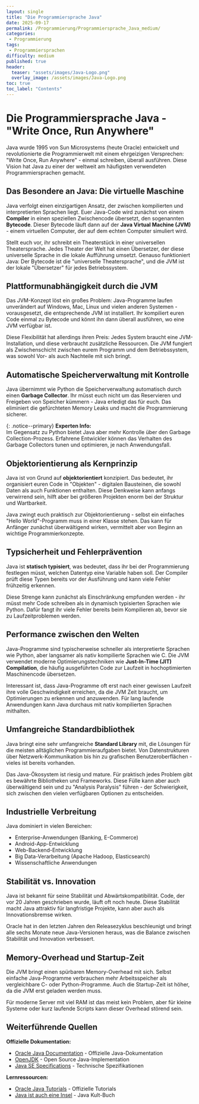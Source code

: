 ```yaml
---
layout: single
title: "Die Programmiersprache Java"
date: 2025-09-17
permalink: /Programmierung/Programmiersprache_Java_medium/
categories:
 - Programmierung
tags:
 - Programmiersprachen
difficulty: medium
published: true
header:
  teaser: "assets/images/Java-Logo.png"
  overlay_image: /assets/images/Java-Logo.png
toc: true
toc_label: "Contents"
---
```


# Die Programmiersprache Java - "Write Once, Run Anywhere"

Java wurde 1995 von Sun Microsystems (heute Oracle) entwickelt und revolutionierte die Programmierwelt mit einem ehrgeizigen Versprechen: "Write Once, Run Anywhere" - einmal schreiben, überall ausführen. Diese Vision hat Java zu einer der weltweit am häufigsten verwendeten Programmiersprachen gemacht.

## Das Besondere an Java: Die virtuelle Maschine

Java verfolgt einen einzigartigen Ansatz, der zwischen kompilierten und interpretierten Sprachen liegt. Euer Java-Code wird zunächst von einem **Compiler** in einen speziellen Zwischencode übersetzt, den sogenannten **Bytecode**. Dieser Bytecode läuft dann auf der **Java Virtual Machine (JVM)** - einem virtuellen Computer, der auf dem echten Computer simuliert wird.

Stellt euch vor, ihr schreibt ein Theaterstück in einer universellen Theatersprache. Jedes Theater der Welt hat einen Übersetzer, der diese universelle Sprache in die lokale Aufführung umsetzt. Genauso funktioniert Java: Der Bytecode ist die "universelle Theatersprache", und die JVM ist der lokale "Übersetzer" für jedes Betriebssystem.

## Plattformunabhängigkeit durch die JVM

Das JVM-Konzept löst ein großes Problem: Java-Programme laufen unverändert auf Windows, Mac, Linux und vielen anderen Systemen - vorausgesetzt, die entsprechende JVM ist installiert. Ihr kompiliert euren Code einmal zu Bytecode und könnt ihn dann überall ausführen, wo eine JVM verfügbar ist.

Diese Flexibilität hat allerdings ihren Preis: Jedes System braucht eine JVM-Installation, und diese verbraucht zusätzliche Ressourcen. Die JVM fungiert als Zwischenschicht zwischen eurem Programm und dem Betriebssystem, was sowohl Vor- als auch Nachteile mit sich bringt.

## Automatische Speicherverwaltung mit Kontrolle

Java übernimmt wie Python die Speicherverwaltung automatisch durch einen **Garbage Collector**. Ihr müsst euch nicht um das Reservieren und Freigeben von Speicher kümmern - Java erledigt das für euch. Das eliminiert die gefürchteten Memory Leaks und macht die Programmierung sicherer.

{: .notice--primary}
**Experten Info:**  
Im Gegensatz zu Python bietet Java aber mehr Kontrolle über den Garbage Collection-Prozess. Erfahrene Entwickler können das Verhalten des Garbage Collectors tunen und optimieren, je nach Anwendungsfall.

## Objektorientierung als Kernprinzip

Java ist von Grund auf **objektorientiert** konzipiert. Das bedeutet, ihr organisiert euren Code in "Objekten" - digitalen Bausteinen, die sowohl Daten als auch Funktionen enthalten. Diese Denkweise kann anfangs verwirrend sein, hilft aber bei größeren Projekten enorm bei der Struktur und Wartbarkeit.

Java zwingt euch praktisch zur Objektorientierung - selbst ein einfaches "Hello World"-Programm muss in einer Klasse stehen. Das kann für Anfänger zunächst überwältigend wirken, vermittelt aber von Beginn an wichtige Programmierkonzepte.

## Typsicherheit und Fehlerprävention

Java ist **statisch typisiert**, was bedeutet, dass ihr bei der Programmierung festlegen müsst, welchen Datentyp eine Variable haben soll. Der Compiler prüft diese Typen bereits vor der Ausführung und kann viele Fehler frühzeitig erkennen.

Diese Strenge kann zunächst als Einschränkung empfunden werden - ihr müsst mehr Code schreiben als in dynamisch typisierten Sprachen wie Python. Dafür fangt ihr viele Fehler bereits beim Kompilieren ab, bevor sie zu Laufzeitproblemen werden.

## Performance zwischen den Welten

Java-Programme sind typischerweise schneller als interpretierte Sprachen wie Python, aber langsamer als nativ kompilierte Sprachen wie C. Die JVM verwendet moderne Optimierungstechniken wie **Just-In-Time (JIT) Compilation**, die häufig ausgeführten Code zur Laufzeit in hochoptimierten Maschinencode übersetzen.

Interessant ist, dass Java-Programme oft erst nach einer gewissen Laufzeit ihre volle Geschwindigkeit erreichen, da die JVM Zeit braucht, um Optimierungen zu erkennen und anzuwenden. Für lang laufende Anwendungen kann Java durchaus mit nativ kompilierten Sprachen mithalten.

## Umfangreiche Standardbibliothek

Java bringt eine sehr umfangreiche **Standard Library** mit, die Lösungen für die meisten alltäglichen Programmieraufgaben bietet. Von Datenstrukturen über Netzwerk-Kommunikation bis hin zu grafischen Benutzeroberflächen - vieles ist bereits vorhanden.

Das Java-Ökosystem ist riesig und mature. Für praktisch jedes Problem gibt es bewährte Bibliotheken und Frameworks. Diese Fülle kann aber auch überwältigend sein und zu "Analysis Paralysis" führen - der Schwierigkeit, sich zwischen den vielen verfügbaren Optionen zu entscheiden.

## Industrielle Verbreitung

Java dominiert in vielen Bereichen:
- Enterprise-Anwendungen (Banking, E-Commerce)
- Android-App-Entwicklung
- Web-Backend-Entwicklung
- Big Data-Verarbeitung (Apache Hadoop, Elasticsearch)
- Wissenschaftliche Anwendungen

## Stabilität vs. Innovation

Java ist bekannt für seine Stabilität und Abwärtskompatibilität. Code, der vor 20 Jahren geschrieben wurde, läuft oft noch heute. Diese Stabilität macht Java attraktiv für langfristige Projekte, kann aber auch als Innovationsbremse wirken.

Oracle hat in den letzten Jahren den Releasezyklus beschleunigt und bringt alle sechs Monate neue Java-Versionen heraus, was die Balance zwischen Stabilität und Innovation verbessert.

## Memory-Overhead und Startup-Zeit

Die JVM bringt einen spürbaren Memory-Overhead mit sich. Selbst einfache Java-Programme verbrauchen mehr Arbeitsspeicher als vergleichbare C- oder Python-Programme. Auch die Startup-Zeit ist höher, da die JVM erst geladen werden muss.

Für moderne Server mit viel RAM ist das meist kein Problem, aber für kleine Systeme oder kurz laufende Scripts kann dieser Overhead störend sein.

## Weiterführende Quellen

**Offizielle Dokumentation:**
- [Oracle Java Documentation](https://docs.oracle.com/en/java/) - Offizielle Java-Dokumentation
- [OpenJDK](https://openjdk.java.net/) - Open Source Java-Implementation
- [Java SE Specifications](https://docs.oracle.com/javase/specs/) - Technische Spezifikationen

**Lernressourcen:**
- [Oracle Java Tutorials](https://docs.oracle.com/javase/tutorial/) - Offizielle Tutorials
- [Java ist auch eine Insel](https://openbook.rheinwerk-verlag.de/javainsel/) - Java Kult-Buch